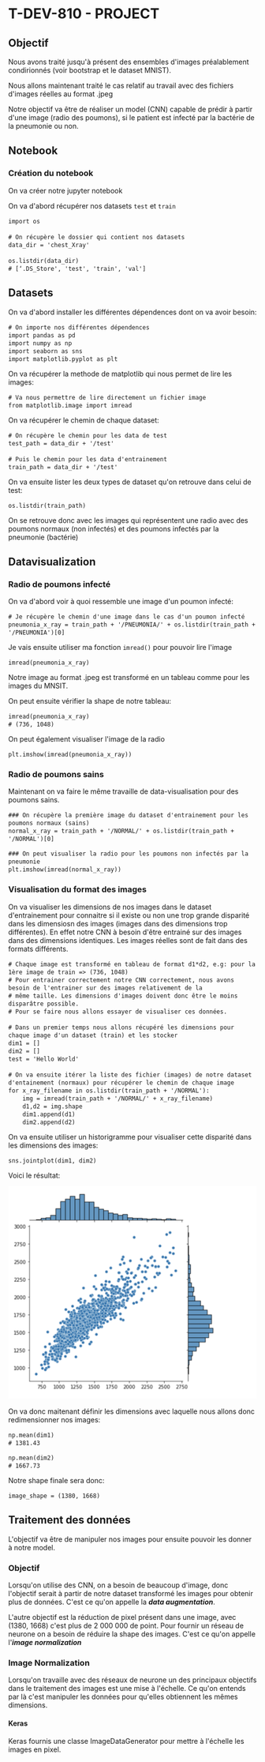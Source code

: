 # T-DEV-810 - PROJECT 

## Objectif 

Nous avons traité jusqu'à présent des ensembles d'images préalablement condirionnés (voir bootstrap et le dataset MNIST). 

Nous allons maintenant traité le cas relatif au travail avec des fichiers d'images réelles au format .jpeg

Notre objectif va être de réaliser un model (CNN) capable de prédir à partir d'une image (radio des poumons), si le patient est infecté par la bactérie de la pneumonie ou non.

## Notebook 

### Création du notebook

On va créer notre jupyter notebook

On va d'abord récupérer nos datasets ```test``` et ```train```

```
import os

# On récupère le dossier qui contient nos datasets
data_dir = 'chest_Xray'

os.listdir(data_dir)
# [‘.DS_Store', 'test', 'train', 'val']
```

## Datasets

On va d'abord installer les différentes dépendences dont on va avoir besoin: 

```
# On importe nos différentes dépendences
import pandas as pd
import numpy as np
import seaborn as sns
import matplotlib.pyplot as plt
```

On va récupérer la methode de matplotlib qui nous permet de lire les images: 

```
# Va nous permettre de lire directement un fichier image
from matplotlib.image import imread
```

On va récupérer le chemin de chaque dataset:

```
# On récupère le chemin pour les data de test
test_path = data_dir + '/test'

# Puis le chemin pour les data d'entrainement
train_path = data_dir + '/test'
```

On va ensuite lister les deux types de dataset qu'on retrouve dans celui de test: 

```
os.listdir(train_path)
```

On se retrouve donc avec les images qui représentent une radio avec des poumons normaux (non infectés) et des poumons infectés par la pneumonie (bactérie)

## Datavisualization

### Radio de poumons infecté 

On va d'abord voir à quoi ressemble une image d'un poumon infecté: 

```
# Je récupère le chemin d'une image dans le cas d'un poumon infecté
pneumonia_x_ray = train_path + '/PNEUMONIA/' + os.listdir(train_path + '/PNEUMONIA')[0]
```

Je vais ensuite utiliser ma fonction ```imread()``` pour pouvoir lire l'image

```
imread(pneumonia_x_ray)
```

Notre image au format .jpeg est transformé en un tableau comme pour les images du MNSIT.

On peut ensuite vérifier la shape de notre tableau: 

```
imread(pneumonia_x_ray)
# (736, 1048)
```

On peut également visualiser l'image de la radio 

```
plt.imshow(imread(pneumonia_x_ray))
```

### Radio de poumons sains

Maintenant on va faire le même travaille de data-visualisation pour des poumons sains.

```
### On récupère la première image du dataset d'entrainement pour les poumons normaux (sains)
normal_x_ray = train_path + '/NORMAL/' + os.listdir(train_path + '/NORMAL')[0]
```

```
### On peut visualiser la radio pour les poumons non infectés par la pneumonie
plt.imshow(imread(normal_x_ray))
```

### Visualisation du format des images 

On va visualiser les dimensions de nos images dans le dataset d'entrainement pour connaitre si il existe ou non une trop grande disparité dans les dimensiosn des images (images dans des dimensions trop différentes). En effet notre CNN à besoin d'être entrainé sur des images dans des dimensions identiques. Les images réelles sont de fait dans des formats différents. 

```
# Chaque image est transformé en tableau de format d1*d2, e.g: pour la 1ère image de train => (736, 1048)
# Pour entrainer correctement notre CNN correctement, nous avons besoin de l'entrainer sur des images relativement de la
# même taille. Les dimensions d'images doivent donc être le moins disparâtre possible. 
# Pour se faire nous allons essayer de visualiser ces données.

# Dans un premier temps nous allons récupéré les dimensions pour chaque image d'un dataset (train) et les stocker
dim1 = []
dim2 = []
test = 'Hello World'

# On va ensuite itérer la liste des fichier (images) de notre dataset d'entainement (normaux) pour récupérer le chemin de chaque image
for x_ray_filename in os.listdir(train_path + '/NORMAL'):
    img = imread(train_path + '/NORMAL/' + x_ray_filename)
    d1,d2 = img.shape
    dim1.append(d1)
    dim2.append(d2)
```

On va ensuite utiliser un historigramme pour visualiser cette disparité dans les dimensions des images: 

```
sns.jointplot(dim1, dim2)
```

Voici le résultat: 

![histogramme des dimensions](./assets/histogramme-dimensions.png)

On va donc maitenant définir les dimensions avec laquelle nous allons donc redimensionner nos images:

```
np.mean(dim1)
# 1381.43
```

```
np.mean(dim2)
# 1667.73
```

Notre shape finale sera donc: 

```
image_shape = (1380, 1668)
```


## Traitement des données 

L'objectif va être de manipuler nos images pour ensuite pouvoir les donner à notre model. 

### Objectif 

Lorsqu'on utilise des CNN, on a besoin de beaucoup d'image, donc l'objectif serait à partir de notre dataset transformé les images pour obtenir plus de données. C'est ce qu'on appelle la ***data augmentation***.

L'autre objectif est la réduction de pixel présent dans une image, avec (1380, 1668) c'est plus de 2 000 000 de point. Pour fournir un réseau de neurone on a besoin de réduire la shape des images. C'est ce qu'on appelle l'***image normalization***

### Image Normalization 

Lorsqu'on travaille avec des réseaux de neurone un des principaux objectifs dans le traitement des images est une mise à l'échelle. Ce qu'on entends par là c'est manipuler les données pour qu'elles obtiennent les mêmes dimensions.

#### Keras 

Keras fournis une classe ImageDataGenerator pour mettre à l'échelle les images en pixel.






